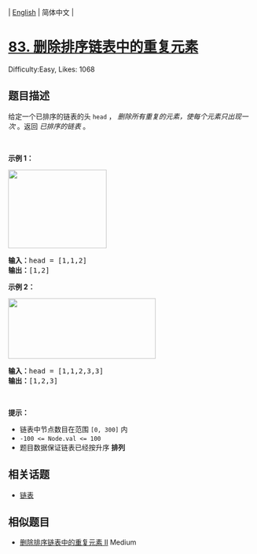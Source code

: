 
| [English](problem_en.md) | 简体中文 |

# [83. 删除排序链表中的重复元素](https://leetcode.cn/problems/remove-duplicates-from-sorted-list/)
Difficulty:Easy, Likes: 1068

## 题目描述

<p>给定一个已排序的链表的头<meta charset="UTF-8" />&nbsp;<code>head</code>&nbsp;，&nbsp;<em>删除所有重复的元素，使每个元素只出现一次</em>&nbsp;。返回 <em>已排序的链表</em>&nbsp;。</p>

<p>&nbsp;</p>

<p><strong>示例 1：</strong></p>
<img alt="" src="https://assets.leetcode.com/uploads/2021/01/04/list1.jpg" style="height: 160px; width: 200px;" />
<pre>
<strong>输入：</strong>head = [1,1,2]
<strong>输出：</strong>[1,2]
</pre>

<p><strong>示例 2：</strong></p>
<img alt="" src="https://assets.leetcode.com/uploads/2021/01/04/list2.jpg" style="height: 123px; width: 300px;" />
<pre>
<strong>输入：</strong>head = [1,1,2,3,3]
<strong>输出：</strong>[1,2,3]
</pre>

<p>&nbsp;</p>

<p><strong>提示：</strong></p>

<ul>
	<li>链表中节点数目在范围 <code>[0, 300]</code> 内</li>
	<li><code>-100 &lt;= Node.val &lt;= 100</code></li>
	<li>题目数据保证链表已经按升序 <strong>排列</strong></li>
</ul>


## 相关话题

- [链表](https://leetcode.cn/tag/linked-list/)

## 相似题目

- [删除排序链表中的重复元素 II](../remove-duplicates-from-sorted-list-ii/README.md) Medium 

